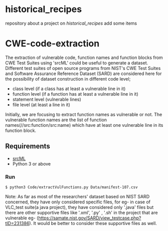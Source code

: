 # historical_recipes
repository about a project on *historical_recipes*
add some items


# CWE-code-extraction
The extraction of vulnerable code, function names and function blocks from CWE Test Suites using 'srcML' could be useful to generate a dataset. Different test suites of open source programs  from NIST's  CWE Test Suites and Software Assurance Reference Dataset (SARD) are considered here for the possibility of dataset construction in different code level;
- class level (if a class has at least a vulnerable line in it) 
- function level (if a function has at least a vulnerable line in it)
- statement level (vulnerable lines)
- file level (at least a line in it)

Initially, we are focusing to extract function names as vulnerable or not. The vulnerable function names are the list of function names(//src:function/src:name) which have at least one vulnerable line in its function block.

## Requirements
- [srcML](https://www.srcml.org/)
- Python 3 or above

### Run
```
$ python3 Code/extractVulFunctions.py Data/manifest-107.csv
```
Note: As far as most of the researchers' dataset based on NIST SARD concerned, they have only considered specific files, for eg- in case of VLC_test suite(a java project), they have considered only '.java' files but there are other supportive files like '.xml', '.py' , '.sh' in the project that are vulnerable eg- (https://samate.nist.gov/SARD/view_testcase.php?tID=231386). It would be better to consider these supportive files as well. 
